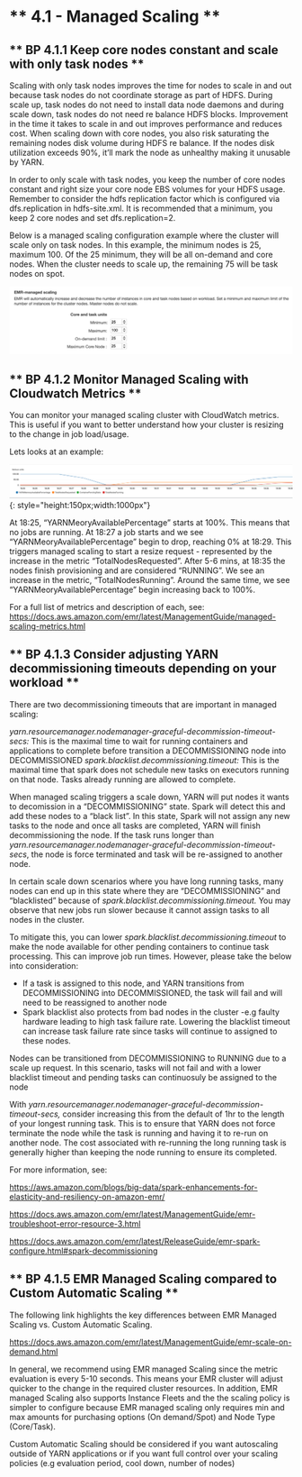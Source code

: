 # ** 4.1 - Managed Scaling **

## ** BP 4.1.1 Keep core nodes constant and scale with only task nodes **

Scaling with only task nodes improves the time for nodes to scale in and out because task nodes do not coordinate storage as part of HDFS. During scale up, task nodes do not need to install data node daemons and during scale down, task nodes do not need re balance HDFS blocks. Improvement in the time it takes to scale in and out improves performance and reduces cost. When scaling down with core nodes, you also risk saturating the remaining nodes disk volume during HDFS re balance. If the nodes disk utilization exceeds 90%, it’ll mark the node as unhealthy making it unusable by YARN. 

In order to only scale with task nodes, you keep the number of core nodes constant and right size your core node EBS volumes for your HDFS usage. Remember to consider the hdfs replication factor which is configured via dfs.replication in hdfs-site.xml. It is recommended that a minimum, you keep 2 core nodes and set dfs.replication=2. 

Below is a managed scaling configuration example where the cluster will scale only on task nodes. In this example, the minimum nodes is 25, maximum 100. Of the 25 minimum, they will be all on-demand and core nodes. When the cluster needs to scale up, the remaining 75 will be task nodes on spot. 

![BP - 1](images/bp-1.png)


## ** BP 4.1.2 Monitor Managed Scaling with Cloudwatch Metrics **

You can monitor your managed scaling cluster with CloudWatch metrics. This is useful if you want to better understand how your cluster is resizing to the change in job load/usage. 

Lets looks at an example:

![!BP - 2](images/bp-3.png){: style="height:150px;width:1000px"}

At 18:25, “YARNMeoryAvailablePercentage” starts at 100%. This means that no jobs are running. At 18:27 a job starts and we see “YARNMeoryAvailablePercentage” begin to drop, reaching 0% at 18:29. This triggers managed scaling to start a resize request - represented by the increase in the metric “TotalNodesRequested”. After 5-6 mins, at 18:35 the nodes finish provisioning and are considered “RUNNING”. We see an increase in the metric, “TotalNodesRunning”. Around the same time, we see “YARNMeoryAvailablePercentage” begin increasing back to 100%. 


For a full list of metrics and description of each, see:
<https://docs.aws.amazon.com/emr/latest/ManagementGuide/managed-scaling-metrics.html>

## ** BP 4.1.3 Consider adjusting YARN decommissioning timeouts depending on your workload **

There are two decommissioning timeouts that are important in managed scaling:

*yarn.resourcemanager.nodemanager-graceful-decommission-timeout-secs:* This is the maximal time to wait for running containers and applications to complete before transition a DECOMMISSIONING node into DECOMMISSIONED
*spark.blacklist.decommissioning.timeout:* This is the maximal time that spark does not schedule new tasks on executors running on that node. Tasks already running are allowed to complete.

When managed scaling triggers a scale down, YARN will put nodes it wants to decomission in a “DECOMMISSIONING” state.  Spark will detect this and add these nodes to a “black list”. In this state, Spark will not assign any new tasks to the node and once all tasks are completed, YARN will finish decommissioning the node. If the task runs longer than *yarn.resourcemanager.nodemanager-graceful-decommission-timeout-secs*, the node is force terminated and task will be re-assigned to another node.

In certain scale down scenarios where you have long running tasks, many nodes can end up in this state where they are “DECOMMISSIONING” and “blacklisted” because of *spark.blacklist.decommissioning.timeout.* You may observe that new jobs run slower because it cannot assign tasks to all nodes in the cluster.

To mitigate this, you can lower *spark.blacklist.decommissioning.timeout* to make the node available for other pending containers to continue task processing. This can improve job run times. However, please take the below into consideration:

* If a task is assigned to this node, and YARN transitions from DECOMMISSIONING into DECOMMISSIONED, the task will fail and will need to be reassigned to another node 
* Spark blacklist also protects from bad nodes in the cluster -e.g faulty hardware leading to high task failure rate. Lowering the blacklist timeout can increase task failure rate since tasks will continue to assigned to these nodes.

Nodes can be transitioned from DECOMMISSIONING to RUNNING due to a scale up request. In this scenario, tasks will not fail and with a lower blacklist timeout and pending tasks can continuosuly be assigned to the node


With *yarn.resourcemanager.nodemanager-graceful-decommission-timeout-secs,* consider increasing this from the default of 1hr to the length of your longest running task. This is to ensure that YARN does not force terminate the node while the task is running and having it to re-run on another node. The cost associated with re-running the long running task is generally higher than keeping the node running to ensure its completed.

For more information, see:

<https://aws.amazon.com/blogs/big-data/spark-enhancements-for-elasticity-and-resiliency-on-amazon-emr/>

<https://docs.aws.amazon.com/emr/latest/ManagementGuide/emr-troubleshoot-error-resource-3.html>

<https://docs.aws.amazon.com/emr/latest/ReleaseGuide/emr-spark-configure.html#spark-decommissioning>


## ** BP 4.1.5 EMR Managed Scaling compared to Custom Automatic Scaling **

The following link highlights the key differences between EMR Managed Scaling vs. Custom Automatic Scaling.

<https://docs.aws.amazon.com/emr/latest/ManagementGuide/emr-scale-on-demand.html>

In general, we recommend using EMR managed Scaling since the metric evaluation is every 5-10 seconds. This means your EMR cluster will adjust quicker to the change in the required cluster resources. In addition, EMR managed Scaling also supports Instance Fleets and the the scaling policy is simpler to configure because EMR managed scaling only requires min and max amounts for purchasing options (On demand/Spot) and Node Type (Core/Task). 

Custom Automatic Scaling should be considered if you want autoscaling outside of YARN applications or if you want full control over your scaling policies (e.g evaluation period, cool down, number of nodes)
